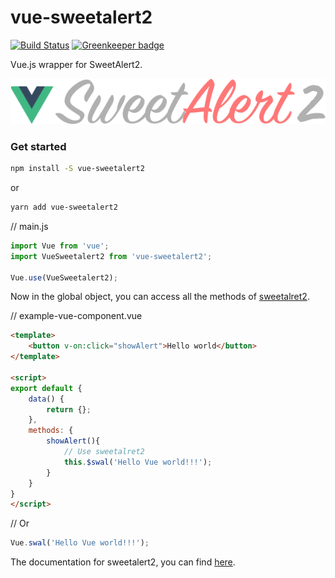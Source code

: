 # vue-sweetalert2

[![Build Status](https://travis-ci.org/sweetalert2/vue-sweetalert2.svg?branch=master)](https://travis-ci.org/sweetalert2/vue-sweetalert2)
[![Greenkeeper badge](https://badges.greenkeeper.io/sweetalert2/vue-sweetalert2.svg)](https://greenkeeper.io/)

Vue.js wrapper for SweetAlert2.

![VueSweetalert2](assets/logo.png)


### Get started


```bash
npm install -S vue-sweetalert2
```
or
```bash
yarn add vue-sweetalert2
```


// main.js
```JavaScript
import Vue from 'vue';
import VueSweetalert2 from 'vue-sweetalert2';

Vue.use(VueSweetalert2);
```

Now in the global object, you can access all the methods of [sweetalret2](https://github.com/limonte/sweetalert2).


// example-vue-component.vue
```html
<template>
    <button v-on:click="showAlert">Hello world</button>
</template>

<script>
export default {
    data() {
        return {};
    },
    methods: {
        showAlert(){
            // Use sweetalret2
            this.$swal('Hello Vue world!!!');
        }
    }
}
</script>
```

// Or
```JavaScript
Vue.swal('Hello Vue world!!!');
```


The documentation for sweetalert2, you can find [here](https://sweetalert2.github.io/).
